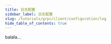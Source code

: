 ```yaml
---
title: 日志配置
sidebar_label: 日志配置
slug: /tutorials/grpc/client/configuration/log
hide_table_of_contents: true
---
```

balala...